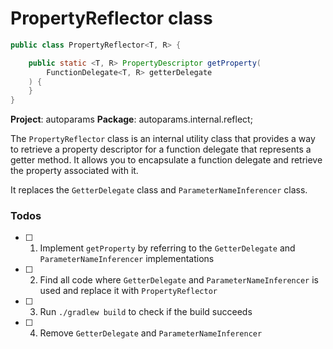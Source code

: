 # PropertyReflector class

```java
public class PropertyReflector<T, R> {

    public static <T, R> PropertyDescriptor getProperty(
        FunctionDelegate<T, R> getterDelegate
    ) {
    }
}
```

**Project**: autoparams
**Package**: autoparams.internal.reflect;

The `PropertyReflector` class is an internal utility class that provides a way to retrieve a property descriptor for a function delegate that represents a getter method. It allows you to encapsulate a function delegate and retrieve the property associated with it.

It replaces the `GetterDelegate` class and `ParameterNameInferencer` class.

### Todos

- [ ] 1. Implement `getProperty` by referring to the `GetterDelegate` and `ParameterNameInferencer` implementations
- [ ] 2. Find all code where `GetterDelegate` and `ParameterNameInferencer` is used and replace it with `PropertyReflector`
- [ ] 3. Run `./gradlew build` to check if the build succeeds
- [ ] 4. Remove `GetterDelegate` and `ParameterNameInferencer`
